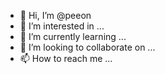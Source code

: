 - 👋 Hi, I’m @peeon
- 👀 I’m interested in ...
- 🌱 I’m currently learning ...
- 💞️ I’m looking to collaborate on ...
- 📫 How to reach me ...

<!---
peeon/peeon is a ✨ special ✨ repository because its `README.md` (this file) appears on your GitHub profile.
You can click the Preview link to take a look at your changes.
--->
